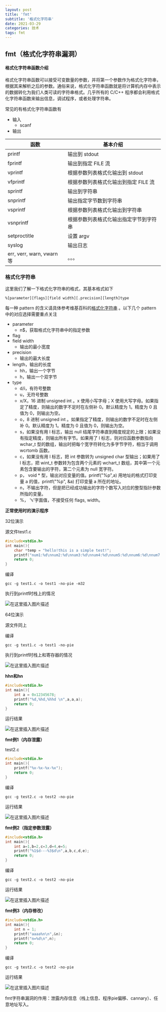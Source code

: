 ```yaml
---
layout: post
title: 'fmt'
subtitle: '格式化字符串'
date: 2021-03-29
categories: 技术
tags: fmt
---
```



## fmt（格式化字符串漏洞）



#### **格式化字符串函数介绍**

格式化字符串函数可以接受可变数量的参数，并将第一个参数作为格式化字符串，根据其来解析之后的参数。通俗来说，格式化字符串函数就是将计算机内存中表示的数据转化为我们人类可读的字符串格式。几乎所有的 C/C++ 程序都会利用格式化字符串函数来输出信息，调试程序，或者处理字符串。



常见的有格式化字符串函数有

- 输入
  - scanf
- 输出

| 函数                      | 基本介绍                               |
| ------------------------- | -------------------------------------- |
| printf                    | 输出到 stdout                          |
| fprintf                   | 输出到指定 FILE 流                     |
| vprintf                   | 根据参数列表格式化输出到 stdout        |
| vfprintf                  | 根据参数列表格式化输出到指定 FILE 流   |
| sprintf                   | 输出到字符串                           |
| snprintf                  | 输出指定字节数到字符串                 |
| vsprintf                  | 根据参数列表格式化输出到字符串         |
| vsnprintf                 | 根据参数列表格式化输出指定字节到字符串 |
| setproctitle              | 设置 argv                              |
| syslog                    | 输出日志                               |
| err, verr, warn, vwarn 等 | 。。。                                 |

### 格式化字符串 

这里我们了解一下格式化字符串的格式，其基本格式如下



```
%[parameter][flags][field width][.precision][length]type
```

每一种 pattern 的含义请具体参考维基百科的[格式化字符串](https://zh.wikipedia.org/wiki/格式化字符串) 。以下几个 pattern 中的对应选择需要重点关注

- parameter
  - n$，获取格式化字符串中的指定参数
- flag
- field width
  - 输出的最小宽度
- precision
  - 输出的最大长度
- length，输出的长度
  - hh，输出一个字节
  - h，输出一个双字节
- type
  - d/i，有符号整数
  - u，无符号整数
  - x/X，16 进制 unsigned int 。x 使用小写字母；X 使用大写字母。如果指定了精度，则输出的数字不足时在左侧补 0。默认精度为 1。精度为 0 且值为 0，则输出为空。
  - o，8 进制 unsigned int 。如果指定了精度，则输出的数字不足时在左侧补 0。默认精度为 1。精度为 0 且值为 0，则输出为空。
  - s，如果没有用 l 标志，输出 null 结尾字符串直到精度规定的上限；如果没有指定精度，则输出所有字节。如果用了 l 标志，则对应函数参数指向 wchar_t 型的数组，输出时把每个宽字符转化为多字节字符，相当于调用 wcrtomb 函数。
  - c，如果没有用 l 标志，把 int 参数转为 unsigned char 型输出；如果用了 l 标志，把 wint_t 参数转为包含两个元素的 wchart_t 数组，其中第一个元素包含要输出的字符，第二个元素为 null 宽字符。
  - p， void * 型，输出对应变量的值。printf("%p",a) 用地址的格式打印变量 a 的值，printf("%p", &a) 打印变量 a 所在的地址。
  - n，不输出字符，但是把已经成功输出的字符个数写入对应的整型指针参数所指的变量。
  - %， '`%`'字面值，不接受任何 flags, width。



**正常使用时的演示程序**

32位演示

源文件test1.c

```c
#include<stdio.h>
int main(){
	char *temp = "hello!this is a simple test!";
	printf("num1:%d\nnum2:%d\nnum3:%d\nnum4:%d\nnum5:%d\nnum6:%d\nnum7:%d\nstring in temp:%s",1,2,3,4,5,6,7,temp);
	return 0;
}
```

编译

```shell
gcc -g test1.c -o test1 -no-pie -m32
```

执行到printf时栈上的情况

![在这里插入图片描述](https://img-blog.csdnimg.cn/20201126101442591.png?x-oss-process=image/watermark,type_ZmFuZ3poZW5naGVpdGk,shadow_10,text_aHR0cHM6Ly9ibG9nLmNzZG4ubmV0L3FxXzQ1NTk1NzMy,size_16,color_FFFFFF,t_70#pic_center)




64位演示

源文件同上

编译

```shell
gcc -g test1.c -o test1 -no-pie
```

执行到printf时栈上和寄存器的情况

![在这里插入图片描述](https://img-blog.csdnimg.cn/20201126101535729.png?x-oss-process=image/watermark,type_ZmFuZ3poZW5naGVpdGk,shadow_10,text_aHR0cHM6Ly9ibG9nLmNzZG4ubmV0L3FxXzQ1NTk1NzMy,size_16,color_FFFFFF,t_70#pic_center)




**hhn和hn**

```c
#include<stdio.h>
int main(){
	int a = 0x12345678;
	printf("%d,%hd,%hhd \n",a,a,a);
	return 0;
}
```

运行结果

![在这里插入图片描述](https://img-blog.csdnimg.cn/20201126101555603.png#pic_center)




**fmt例1（内存泄露）**

test2.c

```c
#include<stdio.h>
int main(){
	printf("%x-%x-%x-%x");
	return 0;
}
```

编译

```shell
gcc -g test2.c -o test2 -no-pie
```

运行结果

![在这里插入图片描述](https://img-blog.csdnimg.cn/2020112610162599.png#pic_center)




**fmt例2（指定参数泄露）**

```c
#include<stdio.h>
int main(){
	int a=1,b=2,c=3,d=4,e=5;
	printf("%1$d---%3$d\n",a,b,c,d,e);
	return 0;
}
```

编译

```shell
gcc -g test2.c -o test2 -no-pie
```

运行结果

![在这里插入图片描述](https://img-blog.csdnimg.cn/20201126101652983.png#pic_center)




**fmt例3（内存修改）**

```c
#include<stdio.h>
int main(){
	int n = 1;
	printf("aaaa%n\n",&n);
	printf("n=%d\n",n);
	return 0;
}
```

编译

```shell
gcc -g test2.c -o test2 -no-pie
```

运行结果


![在这里插入图片描述](https://img-blog.csdnimg.cn/20201126102006340.png#pic_center)



fmt字符串漏洞的作用：泄露内存信息（栈上信息、程序pie偏移、cannary）、任意地址写入。



















